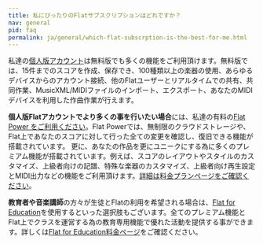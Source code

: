 ```yaml
---
title: 私にぴったりのFlatサブスクリプションはどれですか？
nav: general
pid: faq
permalink: ja/general/which-flat-subscrption-is-the-best-for-me.html
---
```


私達の[個人版アカウント](https://flat.io/ja)は無料版でも多くの機能をご利用頂けます。無料版では、15件までのスコアを作成、保存でき、100種類以上の楽器の使用、あらゆるデバイスからのアカウント接続、他のFlatユーザーとリアルタイムでの共有、共同作業、MusicXML/MIDIファイルのインポート、エクスポート、あなたのMIDIデバイスを利用した作曲作業が行えます。

**個人版Flatアカウントでより多くの事を行いたい場合**には、私達の有料の[Flat Power をご利用ください](https://flat.io/ja/pricing)。Flat Powerでは、無制限のクラウドストレージや、Flat上であなたのスコアに対して行った全ての変更を確認し、復旧できる機能が搭載されています。
更に、あなたの作品を更にユニークにする為に多くのプレミアム機能が搭載されています。例えば、スコアのレイアウトやスタイルのカスタマイズ、上級者向けの記譜、特殊な楽器のカスタマイズ、上級者向け再生設定とMIDI出力などの機能をご利用頂けます。[詳細は料金プランページをご確認ください](https://flat.io/ja/pricing)。

**教育者や音楽講師**の方々が生徒とFlatの利用を希望される場合は、[Flat for Education](https://flat.io/edu)を使用するといった選択肢もございます。全てのプレミアム機能とFlat上でクラスを運営する為の教育専用機能で優れた活動を提供する事ができます。詳しくは[Flat for Education料金ページ](https://flat.io/edu/pricing)をご確認ください。